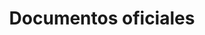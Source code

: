 ---
title: Documentos oficiales
quote:
    content: Users do not care about what is inside the box,
             as long as the box does what they need done.
    author: Jef Raskin
    authorPosition: about Human Computer Interfaces
---
